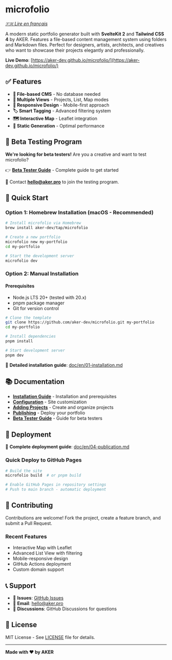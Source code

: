 # microfolio

*[🇫🇷 Lire en français](LISEZMOI.md)*

A modern static portfolio generator built with **SvelteKit 2** and **Tailwind CSS 4** by AKER. Features a file-based content management system using folders and Markdown files. Perfect for designers, artists, architects, and creatives who want to showcase their projects elegantly and professionally.

**Live Demo**: [https://aker-dev.github.io/microfolio/](https://aker-dev.github.io/microfolio/)

## ✅ Features

- **📁 File-based CMS** - No database needed
- **🎨 Multiple Views** - Projects, List, Map modes
- **📱 Responsive Design** - Mobile-first approach
- **🏷️ Smart Tagging** - Advanced filtering system
- **🗺️ Interactive Map** - Leaflet integration
- **🚀 Static Generation** - Optimal performance

## 🧪 Beta Testing Program

**We're looking for beta testers!** Are you a creative and want to test microfolio?

👉 **[Beta Tester Guide](doc/en/beta-testers-guide.md)** - Complete guide to get started

📧 Contact **hello@aker.pro** to join the testing program.

## 🚀 Quick Start

### Option 1: Homebrew Installation (macOS - Recommended)

```bash
# Install microfolio via Homebrew
brew install aker-dev/tap/microfolio

# Create a new portfolio
microfolio new my-portfolio
cd my-portfolio

# Start the development server
microfolio dev
```

### Option 2: Manual Installation

#### Prerequisites

- Node.js LTS 20+ (tested with 20.x)
- pnpm package manager
- Git for version control

```bash
# Clone the template
git clone https://github.com/aker-dev/microfolio.git my-portfolio
cd my-portfolio

# Install dependencies
pnpm install

# Start development server
pnpm dev
```

📖 **Detailed installation guide**: [doc/en/01-installation.md](doc/en/01-installation.md)

## 📚 Documentation

- **[Installation Guide](doc/en/01-installation.md)** - Installation and prerequisites
- **[Configuration](doc/en/02-configuration.md)** - Site customization
- **[Adding Projects](doc/en/03-adding-projects.md)** - Create and organize projects
- **[Publishing](doc/en/04-publication.md)** - Deploy your portfolio
- **[Beta Tester Guide](doc/en/beta-testers-guide.md)** - Guide for beta testers

## 🚀 Deployment

📖 **Complete deployment guide**: [doc/en/04-publication.md](doc/en/04-publication.md)

### Quick Deploy to GitHub Pages

```bash
# Build the site
microfolio build  # or pnpm build

# Enable GitHub Pages in repository settings
# Push to main branch - automatic deployment
```

## 🤝 Contributing

Contributions are welcome! Fork the project, create a feature branch, and submit a Pull Request.

### Recent Features

- Interactive Map with Leaflet
- Advanced List View with filtering
- Mobile-responsive design
- GitHub Actions deployment
- Custom domain support

## 📞 Support

- 🐛 **Issues**: [GitHub Issues](https://github.com/aker-dev/microfolio/issues)
- 📧 **Email**: hello@aker.pro
- 💬 **Discussions**: GitHub Discussions for questions

## 📄 License

MIT License - See [LICENSE](LICENSE) file for details.

---

**Made with ❤️ by AKER**
